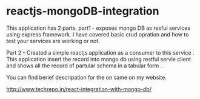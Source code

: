 # reactjs-mongoDB-integration
This application has 2 parts.
part1 - exposes mongo DB as resful services using express framework.
I have covered basic crud opration and how to test your services are working or not.

Part 2 - Created a simple reactjs application as a consumer to this service .
This application insert the record into mongo db using restful servie client and 
shows all the record of partular schema in a tabular form .

You can find berief descripation for the on same on my website.

http://www.techrepo.in/react-integration-with-mongo-db/

